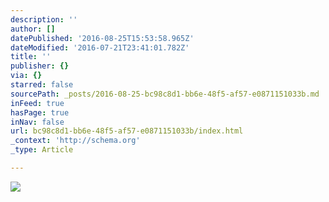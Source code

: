 ```yaml
---
description: ''
author: []
datePublished: '2016-08-25T15:53:58.965Z'
dateModified: '2016-07-21T23:41:01.782Z'
title: ''
publisher: {}
via: {}
starred: false
sourcePath: _posts/2016-08-25-bc98c8d1-bb6e-48f5-af57-e0871151033b.md
inFeed: true
hasPage: true
inNav: false
url: bc98c8d1-bb6e-48f5-af57-e0871151033b/index.html
_context: 'http://schema.org'
_type: Article

---
```

![](https://the-grid-user-content.s3-us-west-2.amazonaws.com/ab88c03d-000b-493b-adcf-87cd190f0787.jpg)
